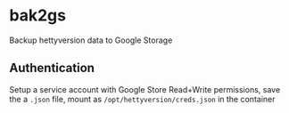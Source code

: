 # bak2gs

Backup hettyversion data to Google Storage

## Authentication

Setup a service account with Google Store Read+Write permissions, save the a `.json` file, mount as `/opt/hettyversion/creds.json` in the container